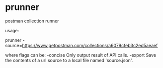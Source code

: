 # prunner
postman collection runner

usage:

prunner <flags> -source=https://www.getpostman.com/collections/a6079cfeb3c2ed5aeaef

where flags can be:
  -concise		Only output result of API calls.
  -export 		Save the contents of a url source to a local file named 'source.json'.
